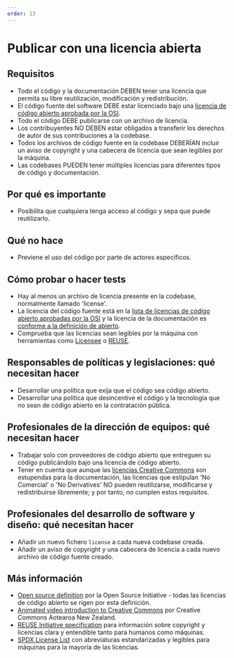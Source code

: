 ```yaml
---
order: 13
---
```


# Publicar con una licencia abierta

## Requisitos

* Todo el código y la documentación DEBEN tener una licencia que permita su libre reutilización, modificación y redistribución.
* El código fuente del software DEBE estar licenciado bajo una [licencia de código abierto aprobada por la OSI](https://opensource.org/licenses/category).
* Todo el código DEBE publicarse con un archivo de licencia.
* Los contribuyentes NO DEBEN estar obligados a transferir los derechos de autor de sus contribuciones a la codebase.
* Todos los archivos de código fuente en la codebase DEBERÍAN incluir un aviso de copyright y una cabecera de licencia que sean legibles por la máquina.
* Las codebases PUEDEN tener múltiples licencias para diferentes tipos de código y documentación.

## Por qué es importante

* Posibilita que cualquiera tenga acceso al código y sepa que puede reutilizarlo.

## Qué no hace

* Previene el uso del código por parte de actores específicos.

## Cómo probar o hacer tests

* Hay al menos un archivo de licencia presente en la codebase, normalmente llamado 'license'.
* La licencia del código fuente está en la [lista de licencias de código abierto aprobadas por la OSI](https://opensource.org/licenses/category) y la licencia de la documentación es [conforme a la definición de abierto](https://opendefinition.org/licenses/).
* Comprueba que las licencias sean legibles por la máquina con herramientas como [Licensee](https://github.com/licensee/licensee) o [REUSE](https://reuse.software/).

## Responsables de políticas y legislaciones: qué necesitan hacer

* Desarrollar una política que exija que el código sea código abierto.
* Desarrollar una política que desincentive el código y la tecnología que no sean de código abierto en la contratación pública.

## Profesionales de la dirección de equipos: qué necesitan hacer

* Trabajar solo con proveedores de código abierto que entreguen su código publicándolo bajo una licencia de código abierto.
* Tener en cuenta que aunque las [licencias Creative Commons](https://creativecommons.org/licenses/) son estupendas para la documentación, las licencias que estipulan 'No Comercial' o 'No Derivatives' NO pueden reutilizarse, modificarse y redistribuirse libremente; y por tanto, no cumplen estos requisitos.

## Profesionales del desarrollo de software y diseño: qué necesitan hacer

* Añadir un nuevo fichero `license` a cada nueva codebase creada.
* Añadir un aviso de copyright y una cabecera de licencia a cada nuevo archivo de código fuente creado.

## Más información

* [Open source definition](https://opensource.org/osd) por la Open Source Initiative - todas las licencias de código abierto se rigen por esta definición.
* [Animated video introduction to Creative Commons](https://creativecommons.org/about/videos/creative-commons-kiwi) por Creative Commons Aotearoa New Zealand.
* [REUSE Initiative specification](https://reuse.software/spec/) para información sobre copyright y licencias clara y entendible tanto para humanos como máquinas.
* [SPDX License List](https://spdx.org/licenses/) con abreviaturas estandarizadas y legibles para máquinas para la mayoría de las licencias.
